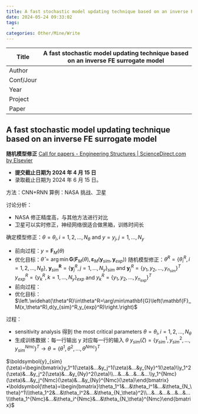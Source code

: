 ```yaml
---
title: A fast stochastic model updating technique based on an inverse FE surrogate model
date: 2024-05-24 09:33:02
tags:
  - 
categories: Other/Mine/Write
---
```


| Title       | A fast stochastic model updating technique based on an inverse FE surrogate model |
| ----------- | ------------------- |
| Author      |                     |
| Conf/Jour   |                     |
| Year        |                     |
| Project     |                     |
| Paper       |                     |

<!-- more -->

## A fast stochastic model updating technique based on an inverse FE surrogate model

**随机模型修正** [Call for papers - Engineering Structures | ScienceDirect.com by Elsevier](https://www.sciencedirect.com/journal/engineering-structures/about/call-for-papers#computational-methods-for-stochastic-engineering-dynamics)
- **提交截止日期为 2024 年 4 月 15 日**
- 录取截止日期为 2024 年 6 月 15 日。

方法：CNN+RNN
算例：NASA 挑战、卫星

讨论分析：
- NASA 修正精度高，与其他方法进行对比
- 卫星可以实时修正，神经网络很适合做黑箱，训练时间长

确定模型修正：$θ={θ_i,i=1,2,…,N_θ}$ and $y={y_j,j=1,…,N_y }$
- 前向过程：$y=\mathbf{F}_M(\theta)$
- 优化目标：$\widehat{\theta}=\arg\min\mathbf{G}\left(\mathbf{F}_M(\theta),\mathbf{\varepsilon}_M(\mathbf{y}_{sim},\mathbf{y}_{exp})\right)$
随机模型修正：$\theta^R=\left\{\theta_i^R,i=1,2,...,N_\theta\right\},$ 
$\boldsymbol{y}_{sim}^{\boldsymbol{R}}=\left\{\boldsymbol{y}_{j}^{R},j=1,\ldots,N_{y}\right\}_{sim}$ and $\mathbf{y}_{j}^{R}=\left\{y_{1},y_{2},\ldots,y_{n_{sim}}\right\}^{T}$
$y_{exp}^{R}=\left\{y_{k}^{R},k=1,\ldots,N_{y}\right\}_{exp}$ and $y_k^R=\{y_1,y_2,…,y_{n_{exp}} \}^T$
- 前向过程：
- 优化目标：$\left.\widehat{\theta^R}\in\theta^R=\arg\min\mathbf{G}\left(\mathbf{F}_M(x,\theta^R),d(y_{sim}^R,y_{exp}^R)\right.\right)$

过程：
- sensitivity analysis 得到 the most critical parameters $θ={θ_i,i=1,2,…,N_θ}$
- 生成训练数据：每一行输出 y 对应每一行的输入 $\theta$
$y_{sim}(\zeta)=\{y_{sim}^1,y_{sim}^2,...,y_{sim}^{Nmc}\}^T\to\theta=\{\theta^1,\theta^2,...,\theta^{Nmc}\}^T$

$\boldsymbol{y}_{sim}(\zeta)=\begin{bmatrix}y_1^1(\zeta)&...&y_j^1(\zeta)&...&y_{Ny}^1(\zeta)\\y_1^2(\zeta)&...&y_j^2(\zeta)&...&y_{Ny}^2(\zeta)\\...&...&...&...&...\\y_1^{Nmc}(\zeta)&...&y_j^{Nmc}(\zeta)&...&y_{Ny}^{Nmc}(\zeta)\end{bmatrix}•\boldsymbol{\theta}=\begin{bmatrix}\theta_1^1&...&\theta_l^1&...&\theta_{N_\theta}^1\\\theta_1^2&...&\theta_l^2&...&\theta_{N_\theta}^2\\...&...&...&...&...&...\\\theta_1^{Nmc}&...&\theta_i^{Nmc}&...&\theta_{N_\theta}^{Nmc}\end{bmatrix}$

